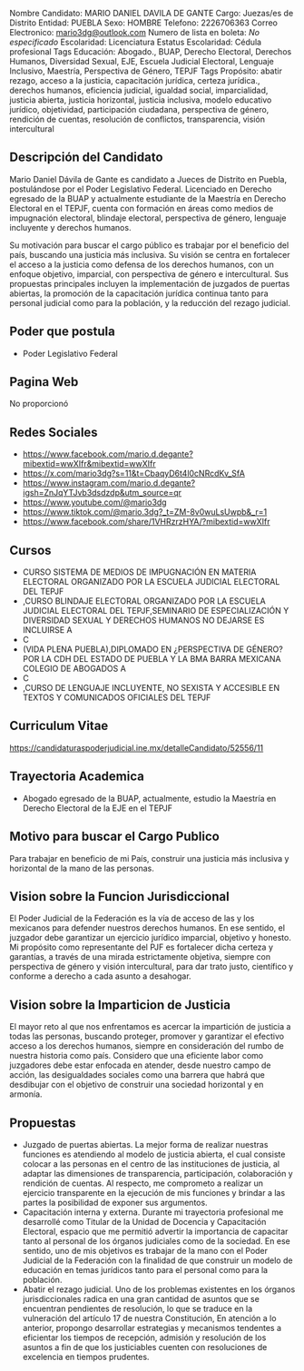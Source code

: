 Nombre Candidato: MARIO DANIEL DAVILA DE GANTE
Cargo: Juezas/es de Distrito
Entidad: PUEBLA
Sexo: HOMBRE
Telefono: 2226706363
Correo Electronico: mario3dg@outlook.com
Numero de lista en boleta: *No especificado*
Escolaridad: Licenciatura
Estatus Escolaridad: Cédula profesional
Tags Educación: Abogado., BUAP, Derecho Electoral, Derechos Humanos, Diversidad Sexual, EJE, Escuela Judicial Electoral, Lenguaje Inclusivo, Maestría, Perspectiva de Género, TEPJF
Tags Propósito: abatir rezago, acceso a la justicia, capacitación jurídica, certeza jurídica., derechos humanos, eficiencia judicial, igualdad social, imparcialidad, justicia abierta, justicia horizontal, justicia inclusiva, modelo educativo jurídico, objetividad, participación ciudadana, perspectiva de género, rendición de cuentas, resolución de conflictos, transparencia, visión intercultural


## Descripción del Candidato 

Mario Daniel Dávila de Gante es candidato a Jueces de Distrito en Puebla, postulándose por el Poder Legislativo Federal. Licenciado en Derecho egresado de la BUAP y actualmente estudiante de la Maestría en Derecho Electoral en el TEPJF, cuenta con formación en áreas como medios de impugnación electoral, blindaje electoral, perspectiva de género, lenguaje incluyente y derechos humanos.

Su motivación para buscar el cargo público es trabajar por el beneficio del país, buscando una justicia más inclusiva. Su visión se centra en fortalecer el acceso a la justicia como defensa de los derechos humanos, con un enfoque objetivo, imparcial, con perspectiva de género e intercultural.  Sus propuestas principales incluyen la implementación de juzgados de puertas abiertas, la promoción de la capacitación jurídica continua tanto para personal judicial como para la población, y la reducción del rezago judicial.


## Poder que postula

- Poder Legislativo Federal


## Pagina Web

No proporcionó


## Redes Sociales

- https://www.facebook.com/mario.d.degante?mibextid=wwXIfr&mibextid=wwXIfr
- https://x.com/mario3dg?s=11&t=CbaqyD6t4l0cNRcdKv_SfA
- https://www.instagram.com/mario.d.degante?igsh=ZnJqYTJvb3dsdzdp&utm_source=qr
- https://www.youtube.com/@mario3dg
- https://www.tiktok.com/@mario.3dg?_t=ZM-8v0wuLsUwpb&_r=1
- https://www.facebook.com/share/1VHRzrzHYA/?mibextid=wwXIfr


## Cursos

- CURSO SISTEMA DE MEDIOS DE IMPUGNACIÓN EN MATERIA ELECTORAL ORGANIZADO POR LA ESCUELA JUDICIAL ELECTORAL DEL TEPJF
- ,CURSO BLINDAJE ELECTORAL ORGANIZADO POR LA ESCUELA JUDICIAL ELECTORAL DEL TEPJF,SEMINARIO DE ESPECIALIZACIÓN Y DIVERSIDAD SEXUAL Y DERECHOS HUMANOS NO DEJARSE ES INCLUIRSE A
- C
- (VIDA PLENA PUEBLA),DIPLOMADO EN ¿PERSPECTIVA DE GÉNERO? POR LA CDH DEL ESTADO DE PUEBLA Y LA BMA BARRA MEXICANA COLEGIO DE ABOGADOS A
- C
- ,CURSO DE LENGUAJE INCLUYENTE, NO SEXISTA Y ACCESIBLE EN TEXTOS Y COMUNICADOS OFICIALES DEL TEPJF


## Curriculum Vitae

https://candidaturaspoderjudicial.ine.mx/detalleCandidato/52556/11


## Trayectoria Academica

- Abogado egresado de la BUAP, actualmente, estudio la Maestría en Derecho Electoral de la EJE en el TEPJF


## Motivo para buscar el Cargo Publico

Para trabajar en beneficio de mi País, construir una justicia más inclusiva y horizontal de la mano de las personas.


## Vision sobre la Funcion Jurisdiccional

El Poder Judicial de la Federación es la vía de acceso de las y los mexicanos para defender nuestros derechos humanos. En ese sentido, el juzgador debe garantizar un ejercicio jurídico imparcial, objetivo y honesto. Mi propósito como representante del PJF es fortalecer dicha certeza y garantías, a través de una mirada estrictamente objetiva, siempre con perspectiva de género y visión intercultural, para dar trato justo, científico y conforme a derecho a cada asunto a desahogar.


## Vision sobre la Imparticion de Justicia

El mayor reto al que nos enfrentamos es acercar la impartición de justicia a todas las personas, buscando proteger, promover y garantizar el efectivo acceso a los derechos humanos, siempre en consideración del rumbo de nuestra historia como país. Considero que una eficiente labor como juzgadores debe estar enfocada en atender, desde nuestro campo de acción, las desigualdades sociales como una barrera que habrá que desdibujar con el objetivo de construir una sociedad horizontal y en armonía.


## Propuestas

- Juzgado de puertas abiertas. La mejor forma de realizar nuestras funciones es atendiendo al modelo de justicia abierta, el cual consiste colocar a las personas en el centro de las instituciones de justicia, al adaptar las dimensiones de transparencia, participación, colaboración y rendición de cuentas. Al respecto, me comprometo a realizar un ejercicio transparente en la ejecución de mis funciones y brindar a las partes la posibilidad de exponer sus argumentos.
- Capacitación interna y externa. Durante mi trayectoria profesional me desarrollé como Titular de la Unidad de Docencia y Capacitación Electoral, espacio que me permitió advertir la importancia de capacitar tanto al personal de los órganos judiciales como de la sociedad. En ese sentido, uno de mis objetivos es trabajar de la mano con el Poder Judicial de la Federación con la finalidad de que construir un modelo de educación en temas jurídicos tanto para el personal como para la población.
- Abatir el rezago judicial. Uno de los problemas existentes en los órganos jurisdiccionales radica en una gran cantidad de asuntos que se encuentran pendientes de resolución, lo que se traduce en la vulneración del artículo 17 de nuestra Constitución, En atención a lo anterior, propongo desarrollar estrategias y mecanismos tendentes a eficientar los tiempos de recepción, admisión y resolución de los asuntos a fin de que los justiciables cuenten con resoluciones de excelencia en tiempos prudentes.

